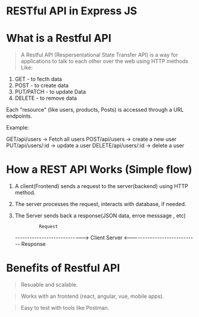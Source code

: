 # RESTful API in Express JS

# What is a Restful API

> A Restful API (Respersentational State Transfer API) is a way for applications to talk to each other over the web using HTTP methods Like:

1. GET - to fecth data
2. POST - to create data
3. PUT/PATCH - to update Data
4. DELETE - to remove data

Each "resource" (like users, products, Posts) is accessed through a URL endpoints.

Example:

GET/api/users         -> Fetch all users
POST/api/users        -> create a new user
PUT/api/users/:id     -> update a user
DELETE/api/users/:id  -> delete a user 


# How a REST API Works (Simple flow)

1. A client(Frontend) sends a request to the server(backend) using HTTP method.

2. The server processes the request, interacts with database, if needed.

3. The Server sends back a response(JSON data, erroe messsage , etc)


                Request
      ---------------------------->
Client                            Server
      <----------------------------
                Response



# Benefits of Restful API 

> Resuable and scalable.

> Works with an frontend (react, angular, vue, mobile apps).

> Easy to test with tools like Postman.

